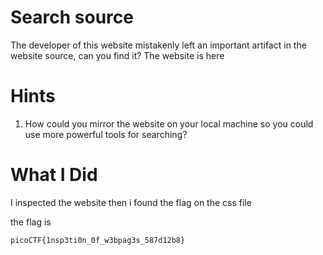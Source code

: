 # Search source
The developer of this website mistakenly left an important artifact in the website source, can you find it?
The website is here

# Hints
1. How could you mirror the website on your local machine so you could use more powerful tools for searching?

# What I Did

I inspected the website
then i found the flag on the css file

the flag is 

``` picoCTF{1nsp3ti0n_0f_w3bpag3s_587d12b8} ```

